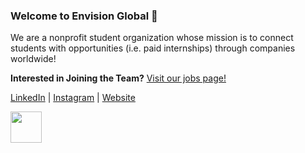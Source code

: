 <h3>Welcome to Envision Global 👋</h3>
<p>We are a nonprofit student organization whose mission is to connect students with opportunities (i.e. paid internships) through companies worldwide!</p>

<b>Interested in Joining the Team?</b> <a href = "https://www.envisioning.global/jobs">Visit our jobs page!</a>

<a href = "https://www.linkedin.com/company/envisioning-global/">LinkedIn</a> | <a href = "https://www.instagram.com/envisioning_global/">Instagram</a> | <a href = "https://www.envisioning.global/">Website</a>

<img src = "https://uploads-ssl.webflow.com/6188498d086c024c15a9b7be/621319e3a2086786d7862f27_FILLED_Green%20(1)-p-500.png" style = "width: 50px;">
